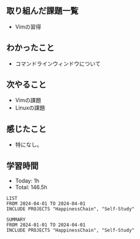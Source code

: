 ## 取り組んだ課題一覧
- Vimの習得
## わかったこと
- コマンドラインウィンドウについて
## 次やること
- Vimの課題
- Linuxの課題
## 感じたこと
- 特になし。
## 学習時間
- Today: 1h
- Total: 146.5h

```toggl
LIST
FROM 2024-04-01 TO 2024-04-01
INCLUDE PROJECTS "HappinessChain", "Self-Study"
```
```toggl
SUMMARY
FROM 2024-01-01 TO 2024-04-01
INCLUDE PROJECTS "HappinessChain", "Self-Study"
```
